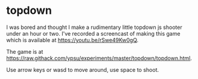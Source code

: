 # topdown

I was bored and thought I make a rudimentary little topdown js shooter under an
hour or two. I've recorded a screencast of making this game which is available
at https://youtu.be/rSwe49Kw0gQ.

The game is at https://raw.githack.com/ypsu/experiments/master/topdown/topdown.html.

Use arrow keys or wasd to move around, use space to shoot.
